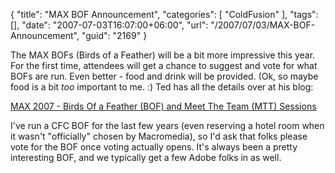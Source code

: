 {
	"title": "MAX BOF Announcement",
	"categories": [
		"ColdFusion"
	],
	"tags": [],
	"date": "2007-07-03T16:07:00+06:00",
	"url": "/2007/07/03/MAX-BOF-Announcement",
	"guid": "2169"
}

The MAX BOFs (Birds of a Feather) will be a bit more impressive this year. For the first time, attendees will get a chance to suggest and vote for what BOFs are run. Even better - food and drink will be provided. (Ok, so maybe food is a bit <i>too</i> important to me. :) Ted has all the details over at his blog:

<a href="http://www.onflex.org/ted/2007/07/max-2007-birds-of-feather-bof-and-meet.php"> MAX 2007 - Birds Of a Feather (BOF) and Meet The Team (MTT) Sessions</a>

I've run a CFC BOF for the last few years (even reserving a hotel room when it wasn't "officially" chosen by Macromedia), so I'd ask that folks please vote for the BOF once voting actually opens. It's always been a pretty interesting BOF, and we typically get a few Adobe folks in as well.